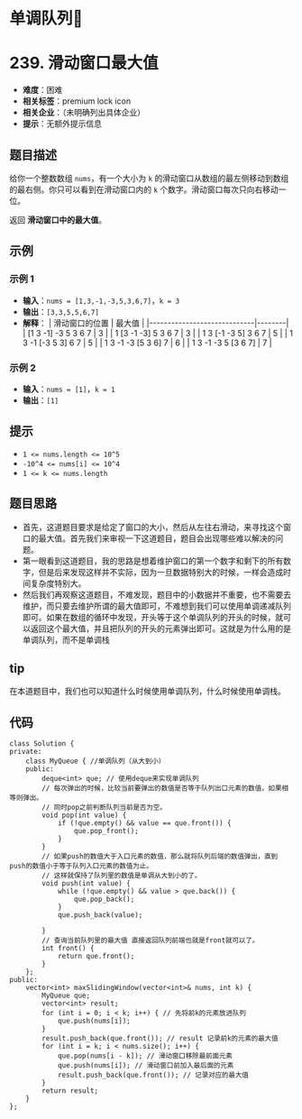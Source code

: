 # 单调队列📢


# 239. 滑动窗口最大值
- **难度**：困难
- **相关标签**：premium lock icon
- **相关企业**：（未明确列出具体企业）
- **提示**：无额外提示信息


## 题目描述
给你一个整数数组 `nums`，有一个大小为 `k` 的滑动窗口从数组的最左侧移动到数组的最右侧。你只可以看到在滑动窗口内的 `k` 个数字。滑动窗口每次只向右移动一位。

返回 **滑动窗口中的最大值**。


## 示例
### 示例 1
- **输入**：`nums = [1,3,-1,-3,5,3,6,7]`，`k = 3`
- **输出**：`[3,3,5,5,6,7]`
- **解释**：
  | 滑动窗口的位置                | 最大值 |
  |-----------------------------|--------|
  | [1  3  -1] -3  5  3  6  7   | 3      |
  | 1 [3  -1  -3] 5  3  6  7    | 3      |
  | 1  3 [-1  -3  5] 3  6  7    | 5      |
  | 1  3  -1 [-3  5  3] 6  7    | 5      |
  | 1  3  -1  -3 [5  3  6] 7    | 6      |
  | 1  3  -1  -3  5 [3  6  7]   | 7      |

### 示例 2
- **输入**：`nums = [1]`，`k = 1`
- **输出**：`[1]`


## 提示
- `1 <= nums.length <= 10^5`
- `-10^4 <= nums[i] <= 10^4`
- `1 <= k <= nums.length`


## 题目思路
- 首先，这道题目要求是给定了窗口的大小，然后从左往右滑动，来寻找这个窗口的最大值。首先我们来审视一下这道题目，题目会出现哪些难以解决的问题。
- 第一眼看到这道题目，我的思路是想着维护窗口的第一个数字和剩下的所有数字，但是后来发现这样并不实际，因为一旦数据特别大的时候，一样会造成时间复杂度特别大。
- 然后我们再观察这道题目，不难发现，题目中的小数据并不重要，也不需要去维护，而只要去维护所谓的最大值即可，不难想到我们可以使用单调递减队列即可。如果在数组的循环中发现，开头等于这个单调队列的开头的时候，就可以返回这个最大值，并且把队列的开头的元素弹出即可。这就是为什么用的是单调队列，而不是单调栈


## tip
在本道题目中，我们也可以知道什么时候使用单调队列，什么时候使用单调栈。

## 代码
    class Solution {
    private:
        class MyQueue { //单调队列（从大到小）
        public:
            deque<int> que; // 使用deque来实现单调队列
            // 每次弹出的时候，比较当前要弹出的数值是否等于队列出口元素的数值，如果相等则弹出。
            // 同时pop之前判断队列当前是否为空。
            void pop(int value) {
                if (!que.empty() && value == que.front()) {
                    que.pop_front();
                }
            }
            // 如果push的数值大于入口元素的数值，那么就将队列后端的数值弹出，直到push的数值小于等于队列入口元素的数值为止。
            // 这样就保持了队列里的数值是单调从大到小的了。
            void push(int value) {
                while (!que.empty() && value > que.back()) {
                    que.pop_back();
                }
                que.push_back(value);

            }
            // 查询当前队列里的最大值 直接返回队列前端也就是front就可以了。
            int front() {
                return que.front();
            }
        };
    public:
        vector<int> maxSlidingWindow(vector<int>& nums, int k) {
            MyQueue que;
            vector<int> result;
            for (int i = 0; i < k; i++) { // 先将前k的元素放进队列
                que.push(nums[i]);
            }
            result.push_back(que.front()); // result 记录前k的元素的最大值
            for (int i = k; i < nums.size(); i++) {
                que.pop(nums[i - k]); // 滑动窗口移除最前面元素
                que.push(nums[i]); // 滑动窗口前加入最后面的元素
                result.push_back(que.front()); // 记录对应的最大值
            }
            return result;
        }
    };
    